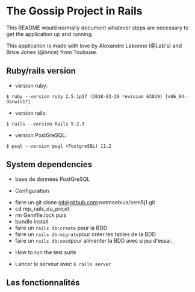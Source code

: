 # The Gossip Project in Rails

This README would normally document whatever steps are necessary to get the
application up and running.

This applicaiton is made with love by Alexandre Labonne (@Lab's) and Brice Jones (@brice) from Toulouse.

## Ruby/rails version
  - version ruby:

``` $ ruby --version ruby 2.5.1p57 (2018-03-29 revision 63029) [x86_64-darwin17] ```

  - version rails:

```$ rails --version Rails 5.2.3 ```

  - version PostGreSQL:

``` $ psql --version psql (PostgreSQL) 11.2 ```

## System dependencies
- base de données PostGreSQL

* Configuration
- faire un git clone git@github.com:notmoebius/sem5j1.git
- cd rep_rails_du_projet
- rm Gemfile.lock puis
- bundle install
- faire un ```rails db:create``` pour la BDD
- faire un ```rails db:migrate```pour créer les tables de la BDD
- faire un ```rails db:seed```pour alimenter la BDD avec u jeu d'essai.

* How to run the test suite
- Lancer le serveur avec ```$ rails server```


## Les fonctionnalités

